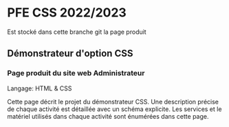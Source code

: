 # PFE CSS 2022/2023

Est stocké dans cette branche git la page produit

## Démonstrateur d'option CSS

### Page produit du site web Administrateur

Langage: HTML & CSS

Cette page décrit le projet du démonstrateur CSS. Une description précise de chaque activité est détaillée avec un schéma explicite.
Les services et le matériel utilisés dans chaque activité sont énumérées dans cette page.
